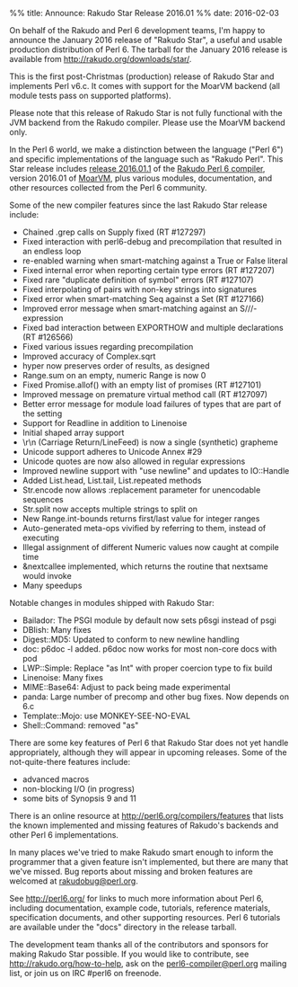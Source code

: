 %% title: Announce: Rakudo Star Release 2016.01
%% date: 2016-02-03

On behalf of the Rakudo and Perl 6 development teams, I'm happy to announce
the January 2016 release of "Rakudo Star", a useful and usable production
distribution of Perl 6. The tarball for the January 2016 release is available
from <a title="http://rakudo.org/downloads/star/" href="http://rakudo.org/downloads/star/" target="_blank">http://rakudo.org/downloads/star/</a>.

This is the first post-Christmas (production) release of Rakudo Star and
implements Perl v6.c. It comes with support for the MoarVM backend (all module
tests pass on supported platforms).

Please note that this release of Rakudo Star is not fully functional with the
JVM backend from the Rakudo compiler. Please use the MoarVM backend only.

In the Perl 6 world, we make a distinction between the language ("Perl 6") and
specific implementations of the language such as "Rakudo Perl". This Star
release includes <a title="https://raw.githubusercontent.com/rakudo/rakudo/2016.01.1/docs/announce/2016.01.md" href="https://raw.githubusercontent.com/rakudo/rakudo/2016.01.1/docs/announce/2016.01.md" target="_blank">release 2016.01.1</a> of the <a title="http://github.com/rakudo/rakudo" href="http://github.com/rakudo/rakudo" target="_blank">Rakudo Perl 6 compiler</a>, version
2016.01 of <a title="http://moarvm.org/" href="http://moarvm.org/" target="_blank">MoarVM</a>, plus various modules, documentation, and other resources
collected from the Perl 6 community.

Some of the new compiler features since the last Rakudo Star release include:
<ul>
    <li>Chained .grep calls on Supply fixed (RT #127297)</li>
    <li>Fixed interaction with perl6-debug and precompilation that resulted in an
endless loop</li>
    <li>re-enabled warning when smart-matching against a True or False literal</li>
    <li>Fixed internal error when reporting certain type errors (RT #127207)</li>
    <li>Fixed rare "duplicate definition of symbol" errors (RT #127107)</li>
    <li>Fixed interpolating of pairs with non-key strings into signatures</li>
    <li>Fixed error when smart-matching Seq against a Set (RT #127166)</li>
    <li>Improved error message when smart-matching against an S///-expression</li>
    <li>Fixed bad interaction between EXPORTHOW and multiple declarations (RT #126566)</li>
    <li>Fixed various issues regarding precompilation</li>
    <li>Improved accuracy of Complex.sqrt</li>
    <li>hyper now preserves order of results, as designed</li>
    <li>Range.sum on an empty, numeric Range is now 0</li>
    <li>Fixed Promise.allof() with an empty list of promises (RT #127101)</li>
    <li>Improved message on premature virtual method call (RT #127097)</li>
    <li>Better error message for module load failures of types that are part of the setting</li>
    <li>Support for Readline in addition to Linenoise</li>
    <li>Initial shaped array support</li>
    <li>\r\n (Carriage Return/LineFeed) is now a single (synthetic) grapheme</li>
    <li>Unicode support adheres to Unicode Annex #29</li>
    <li>Unicode quotes are now also allowed in regular expressions</li>
    <li>Improved newline support with "use newline" and updates to IO::Handle</li>
    <li>Added List.head, List.tail, List.repeated methods</li>
    <li>Str.encode now allows :replacement parameter for unencodable sequences</li>
    <li>Str.split now accepts multiple strings to split on</li>
    <li>New Range.int-bounds returns first/last value for integer ranges</li>
    <li>Auto-generated meta-ops vivified by referring to them, instead of executing</li>
    <li>Illegal assignment of different Numeric values now caught at compile time</li>
    <li>&amp;nextcallee implemented, which returns the routine that nextsame would invoke</li>
    <li>Many speedups</li>
</ul>
Notable changes in modules shipped with Rakudo Star:
<ul>
    <li>Bailador: The PSGI module by default now sets p6sgi instead of psgi</li>
    <li>DBIish: Many fixes</li>
    <li>Digest::MD5: Updated to conform to new newline handling</li>
    <li>doc: p6doc -l added. p6doc now works for most non-core docs with pod</li>
    <li>LWP::Simple: Replace "as Int" with proper coercion type to fix build</li>
    <li>Linenoise: Many fixes</li>
    <li>MIME::Base64: Adjust to pack being made experimental</li>
    <li>panda: Large number of precomp and other bug fixes.  Now depends on 6.c</li>
    <li>Template::Mojo: use MONKEY-SEE-NO-EVAL</li>
    <li>Shell::Command: removed "as"</li>
</ul>
There are some key features of Perl 6 that Rakudo Star does not yet
handle appropriately, although they will appear in upcoming releases.
Some of the not-quite-there features include:
<ul>
    <li>advanced macros</li>
    <li>non-blocking I/O (in progress)</li>
    <li>some bits of Synopsis 9 and 11</li>
</ul>
There is an online resource at <a title="http://perl6.org/compilers/features" href="http://perl6.org/compilers/features" target="_blank">http://perl6.org/compilers/features</a>
that lists the known implemented and missing features of Rakudo's
backends and other Perl 6 implementations.

In many places we've tried to make Rakudo smart enough to inform the
programmer that a given feature isn't implemented, but there are many
that we've missed. Bug reports about missing and broken features are
welcomed at <a title="mailto:rakudobug@perl.org" href="mailto:rakudobug@perl.org" target="_blank">rakudobug@perl.org</a>.

See <a title="http://perl6.org/" href="http://perl6.org/" target="_blank">http://perl6.org/</a> for links to much more information about
Perl 6, including documentation, example code, tutorials, reference
materials, specification documents, and other supporting resources.
Perl 6 tutorials are available under the "docs" directory in
the release tarball.

The development team thanks all of the contributors and sponsors for
making Rakudo Star possible. If you would like to contribute, see <a title="http://rakudo.org/how-to-help" href="http://rakudo.org/how-to-help" target="_blank">http://rakudo.org/how-to-help</a>, ask on the <a title="mailto:perl6-compiler@perl.org" href="mailto:perl6-compiler@perl.org" target="_blank">perl6-compiler@perl.org</a>
mailing list, or join us on IRC #perl6 on freenode.